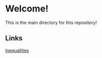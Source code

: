# Welcome!

This is the main directory for this repository!

## Links

[Inequalities](https://clownday.github.io/10th-CompSci-Website/md/inequalities)
